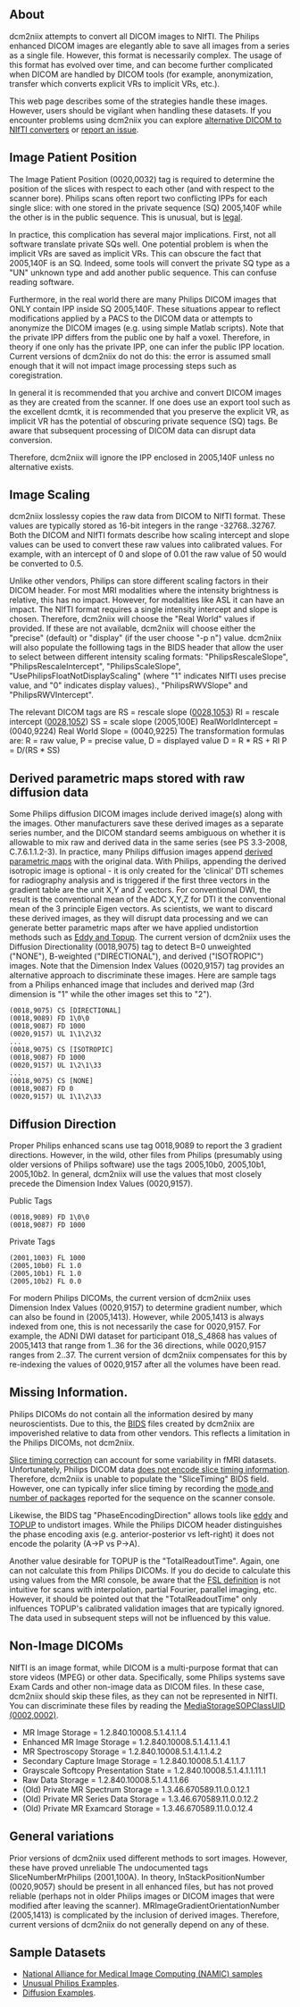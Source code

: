 ## About

dcm2niix attempts to convert all DICOM images to NIfTI. The Philips enhanced DICOM images are elegantly able to save all images from a series as a single file. However, this format is necessarily complex. The usage of this format has evolved over time, and can become further complicated when DICOM are handled by DICOM tools (for example, anonymization, transfer which converts explicit VRs to implicit VRs, etc.).

This web page describes some of the strategies handle these images. However, users should be vigilant when handling these datasets. If you encounter problems using dcm2niix you can explore [alternative DICOM to NIfTI converters](https://www.nitrc.org/plugins/mwiki/index.php/dcm2nii:MainPage#Alternatives) or [report an issue](https://github.com/rordenlab/dcm2niix).

## Image Patient Position

The Image Patient Position (0020,0032) tag is required to determine the position of the slices with respect to each other (and with respect to the scanner bore). Philips scans often report two conflicting IPPs for each single slice: with one stored in the private sequence (SQ) 2005,140F while the other is in the public sequence. This is unusual, but is [legal](ftp://medical.nema.org/medical/dicom/final/cp758_ft.pdf).

In practice, this complication has several major implications. First, not all software translate private SQs well. One potential problem is when the implicit VRs are saved as implicit VRs. This can obscure the fact that 2005,140F is an SQ. Indeed, some tools will convert the private SQ type as a "UN" unknown type and add another public sequence. This can confuse reading software.

Furthermore, in the real world there are many Philips DICOM images that ONLY contain IPP inside SQ 2005,140F. These situations appear to reflect modifications applied by a PACS to the DICOM data or attempts to anonymize the DICOM images (e.g. using simple Matlab scripts). Note that the private IPP differs from the public one by half a voxel. Therefore, in theory if one only has the private IPP, one can infer the public IPP location. Current versions of dcm2niix do not do this: the error is assumed small enough that it will not impact image processing steps such as coregistration.

In general it is recommended that you archive and convert DICOM images as they are created from the scanner. If one does use an export tool such as the excellent dcmtk, it is recommended that you preserve the explicit VR, as implicit VR has the potential of obscuring private sequence (SQ) tags. Be aware that subsequent processing of DICOM data can disrupt data conversion.

Therefore, dcm2niix will ignore the IPP enclosed in 2005,140F unless no alternative exists.

## Image Scaling

dcm2niix losslessy copies the raw data from DICOM to NIfTI format. These values are typically stored as 16-bit integers in the range -32768..32767. Both the DICOM and NIfTI formats describe how scaling intercept and slope values can be used to convert these raw values into calibrated values. For example, with an intercept of 0 and slope of 0.01 the raw value of 50 would be converted to 0.5. 

Unlike other vendors, Philips can store different scaling factors in their DICOM header. For most MRI modalities where the intensity brightness is relative, this has no impact. However, for modalities like ASL it can have an impact. The NIfTI format requires a single intensity intercept and slope is chosen. Therefore, dcm2niix will choose the "Real World" values if provided. If these are not available, dcm2niix will choose either the "precise" (default) or "display" (if the user choose "-p n") value. dcm2niix will also populate the folllowing tags in the BIDS header that allow the user to select between different intensity scaling formats: "PhilipsRescaleSlope", "PhilipsRescaleIntercept", "PhilipsScaleSlope", "UsePhilipsFloatNotDisplayScaling" (where "1" indicates NIfTI uses precise value, and "0" indicates display values)., "PhilipsRWVSlope" and "PhilipsRWVIntercept".

The relevant DICOM tags are
RS = rescale slope ([0028,1053](http://dicomlookup.com/lookup.asp?sw=Tnumber&q=(0028,1053)))
RI = rescale intercept ([0028,1052](http://dicomlookup.com/lookup.asp?sw=Tnumber&q=(0028,1052)))
SS = scale slope (2005,100E)
RealWorldIntercept = (0040,9224) 
Real World Slope = (0040,9225)
The transformation formulas are:
R = raw value, P = precise value, D = displayed value
D = R * RS + RI
P = D/(RS * SS)

## Derived parametric maps stored with raw diffusion data

Some Philips diffusion DICOM images include derived image(s) along with the images. Other manufacturers save these derived images as a separate series number, and the DICOM standard seems ambiguous on whether it is allowable to mix raw and derived data in the same series (see PS 3.3-2008, C.7.6.1.1.2-3). In practice, many Philips diffusion images append [derived parametric maps](http://www.revisemri.com/blog/2008/diffusion-tensor-imaging/) with the original data. With Philips, appending the derived isotropic image is optional  - it is only created for the 'clinical' DTI schemes for radiography analysis and is triggered if the first three vectors in the gradient table are the unit X,Y and Z vectors. For conventional DWI, the result is the conventional mean of the ADC  X,Y,Z for DTI it the conventional mean of the 3 principle Eigen vectors. As scientists, we want to discard these derived images, as they will disrupt data processing and we can generate better parametric maps after we have applied undistortion methods such as [Eddy and Topup](https://fsl.fmrib.ox.ac.uk/fsl/fslwiki/eddy/UsersGuide). The current version of dcm2niix uses the Diffusion Directionality (0018,9075) tag to detect B=0 unweighted ("NONE"), B-weighted ("DIRECTIONAL"), and derived ("ISOTROPIC") images. Note that the Dimension Index Values (0020,9157) tag provides an alternative approach to discriminate these images. Here are sample tags from a Philips enhanced image that includes and derived map (3rd dimension is "1" while the other images set this to "2").

```
(0018,9075) CS [DIRECTIONAL]
(0018,9089) FD 1\0\0
(0018,9087) FD 1000
(0020,9157) UL 1\1\2\32
...
(0018,9075) CS [ISOTROPIC]
(0018,9087) FD 1000
(0020,9157) UL 1\2\1\33
...
(0018,9075) CS [NONE]
(0018,9087) FD 0
(0020,9157) UL 1\1\2\33
```

## Diffusion Direction

Proper Philips enhanced scans use tag 0018,9089 to report the 3 gradient directions. However, in the wild, other files from Philips (presumably using older versions of Philips software) use the tags 2005,10b0, 2005,10b1, 2005,10b2. In general, dcm2niix will use the values that most closely precede the Dimension Index Values (0020,9157).

Public Tags
```
(0018,9089) FD 1\0\0
(0018,9087) FD 1000
```

Private Tags
```
(2001,1003) FL 1000
(2005,10b0) FL 1.0
(2005,10b1) FL 1.0
(2005,10b2) FL 0.0
```

For modern Philips DICOMs, the current version of dcm2niix uses Dimension Index Values (0020,9157) to determine gradient number, which can also be found in (2005,1413). However, while 2005,1413 is always indexed from one, this is not necessarily the case for 0020,9157. For example, the ADNI DWI dataset for participant 018_S_4868 has values of 2005,1413 that range from 1..36 for the 36 directions, while 0020,9157 ranges from 2..37. The current version of dcm2niix compensates for this by re-indexing the values of 0020,9157 after all the volumes have been read.

## Missing Information.

Philips DICOMs do not contain all the information desired by many neuroscientists. Due to this, the [BIDS](http://bids.neuroimaging.io/) files created by dcm2niix are impoverished relative to data from other vendors. This reflects a limitation in the Philips DICOMs, not dcm2niix.

[Slice timing correction](https://www.mccauslandcenter.sc.edu/crnl/tools/stc) can account for some variability in fMRI datasets. Unfortunately, Philips DICOM data [does not encode slice timing information](https://neurostars.org/t/heudiconv-no-extraction-of-slice-timing-data-based-on-philips-dicoms/2201/4). Therefore, dcm2niix is unable to populate the "SliceTiming" BIDS field. However, one can typically infer slice timing by recording the [mode and number of packages](https://en.wikibooks.org/w/index.php?title=SPM/Slice_Timing&stable=0#Philips_scanners) reported for the sequence on the scanner console.

Likewise, the BIDS tag "PhaseEncodingDirection" allows tools like [eddy](https://fsl.fmrib.ox.ac.uk/fsl/fslwiki/eddy) and [TOPUP](https://fsl.fmrib.ox.ac.uk/fsl/fslwiki/topup) to undistort images. While the Philips DICOM header distinguishes the phase encoding axis (e.g. anterior-posterior vs left-right) it does not encode the polarity (A->P vs P->A).

Another value desirable for TOPUP is the "TotalReadoutTime". Again, one can not calculate this from Philips DICOMs. If you do decide to calculate this using values from the MRI console, be aware that the [FSL definition](https://github.com/rordenlab/dcm2niix/issues/130) is not intuitive for scans with interpolation, partial Fourier, parallel imaging, etc. However, it should be pointed out that the "TotalReadoutTime" only inlfuences TOPUP's calibrated validation images that are typically ignored. The data used in subsequent steps will not be influenced by this value.

## Non-Image DICOMs

NIfTI is an image format, while DICOM is a multi-purpose format that can store videos (MPEG) or other data. Specifically, some Philips systems save Exam Cards and other non-image data as DICOM files. In these case, dcm2niix should skip these files, as they can not be represented in NIfTI. You can discriminate these files by reading the [MediaStorageSOPClassUID (0002,0002)](https://github.com/rordenlab/dcm2niix/issues/328).

- MR Image Storage = 1.2.840.10008.5.1.4.1.1.4
- Enhanced MR Image Storage = 1.2.840.10008.5.1.4.1.1.4.1
- MR Spectroscopy Storage = 1.2.840.10008.5.1.4.1.1.4.2
- Secondary Capture Image Storage = 1.2.840.10008.5.1.4.1.1.7
- Grayscale Softcopy Presentation State = 1.2.840.10008.5.1.4.1.1.11.1
- Raw Data Storage = 1.2.840.10008.5.1.4.1.1.66
- (Old) Private MR Spectrum Storage = 1.3.46.670589.11.0.0.12.1
- (Old) Private MR Series Data Storage = 1.3.46.670589.11.0.0.12.2
- (Old) Private MR Examcard Storage = 1.3.46.670589.11.0.0.12.4 

## General variations

Prior versions of dcm2niix used different methods to sort images. However, these have proved unreliable The undocumented tags SliceNumberMrPhilips (2001,100A). In theory, InStackPositionNumber (0020,9057) should be present in all enhanced files, but has not proved reliable (perhaps not in older Philips images or DICOM images that were modified after leaving the scanner). MRImageGradientOrientationNumber (2005,1413) is complicated by the inclusion of derived images. Therefore, current versions of dcm2niix do not generally depend on any of these.

## Sample Datasets

 - [National Alliance for Medical Image Computing (NAMIC) samples](http://www.insight-journal.org/midas/collection/view/194)
 - [Unusual Philips Examples](https://www.nitrc.org/plugins/mwiki/index.php/dcm2nii:MainPage#Unusual_MRI).
 - [Diffusion Examples](https://www.nitrc.org/plugins/mwiki/index.php/dcm2nii:MainPage#Diffusion_Tensor_Imaging).